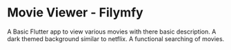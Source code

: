 # Movie Viewer - Filymfy

A Basic Flutter app to view various movies with there basic description.
A dark themed background similar to netflix.
A functional searching of movies.
